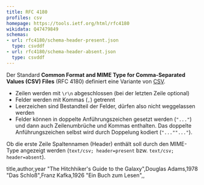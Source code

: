 ```yaml
---
title: RFC 4180
profiles: csv
homepage: https://tools.ietf.org/html/rfc4180
wikidata: Q47479849
schemas:
- url: rfc4180/schema-header-present.json
  type: csvddf
- url: rfc4180/schema-header-absent.json
  type: csvddf
---
```


Der Standard **Common Format and MIME Type for Comma-Separated Values (CSV)
Files** (RFC 4180) definiert eine Variante von [CSV](../csv).

* Zeilen werden mit `\r\n` abgeschlossen (bei der letzten Zeile optional)
* Felder werden mit Kommas (`,`) getrennt
* Leerzeichen sind Bestandteil der Felder, dürfen also nicht weggelassen werden
* Felder können in doppelte Anführungszeichen gesetzt werden (`"..."`) und dann
  auch Zeilenumbrüche und Kommas enthalten. Das doppelte Anführungszeichen
  selbst wird durch Doppelung kodiert (`"...""..."`).

Ob die erste Zeile Spaltennamen (Header) enthält soll durch den MIME-Type
angezeigt werden (`text/csv; header=present` bzw. `text/csv; header=absent`).

<example>
title,author,year
"The Hitchhiker's Guide to the Galaxy",Douglas Adams,1978
"Das Schloß",Franz Kafka,1926
"Ein Buch zum Lesen",,
</example>
